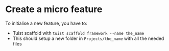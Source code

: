 # Create a micro feature

To initialise a new feature, you have to:

- Tuist scaffold with `tuist scaffold framework --name the_name`
- This should setup a new folder in `Projects/the_name` with all the needed files

